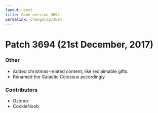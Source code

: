 ```yaml
---
layout: post
title: Game version 3694
permalink: changelog/3694
---
```


# Patch 3694 (21st December, 2017)

### Other

- Added christmas-related content, like reclaimable gifts.
- Renamed the Galactic Colossus accordingly

### Contributors

- Ozonex
- CookieNoob
